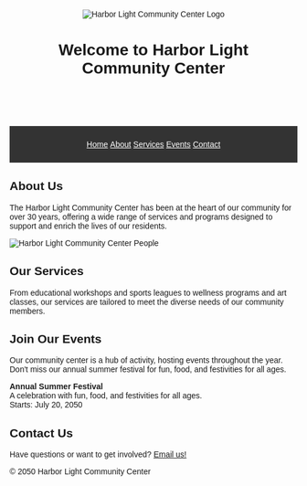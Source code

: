<!DOCTYPE html>
<html lang="en">
  <head>
    <meta charset="UTF-8" />
    <meta name="viewport" content="width=device-width, initial-scale=1.0" />
    <title>Harbor Light Community Center</title>
    <style>
      body {
  font-family: Arial, sans-serif;
    }
  .center-and-space-content {
    text-align: center;
    padding: 10px;
  }
    nav[role="navigation"] {
    background: #333;
    color: #fff;
    text-align: center;
    padding: 10px;
    }
    nav ul {
   list-style: none;
   padding: 0;
    }
   nav ul li {
   display: inline;
   }
   nav ul li a {
    color: #fff;
    ext-decoration: none;
   }
    nav ul li a:hover {
    text-decoration: underline;
    }
    </style>
  </head>
  <body>
    <header>
      <div class="center-and-space-content">
        <img
          src="https://edube.org/uploads/media/default/0001/04/logo.jpg"
          alt="Harbor Light Community Center Logo"
        />
        <h1>Welcome to Harbor Light Community Center</h1>
    </div>
    </header>
    <nav role="navigation">
      <ul>
        <li><a href="#home">Home</a></li>
        <li><a href="#about">About</a></li>
        <li><a href="#services">Services</a></li>
        <li><a href="#events">Events</a></li>
        <li><a href="#contact">Contact</a></li>
      </ul>
    </nav>
    <div class="banner">
      <img
        src="https://edube.org/uploads/media/default/0001/04/decorative-banner.jpg"
        alt=""
        aria-hidden="true"
      />
    </div>
    <main>
      <section id="about">
      <h2>About Us</h2>
     <p>
          The Harbor Light Community Center has been at the heart of our
          community for over 30 years, offering a wide range of services and
          programs designed to support and enrich the lives of our residents.
    </p>
    <img src="https://edube.org/uploads/media/default/0001/04/community-center.jpg"
          alt="Harbor Light Community Center People"/>
      </section>
      <section id="services">
        <h2>Our Services</h2>
        <p>
          From educational workshops and sports leagues to wellness programs and
          art classes, our services are tailored to meet the diverse needs of
          our community members.
        </p>
      </section>
      <section id="events" itemscope itemtype="http://schema.org/Event">
        <h2>Join Our Events</h2>
        <p>
          Our community center is a hub of activity, hosting events throughout
          the year. Don't miss our annual summer festival for fun, food, and
          festivities for all ages.
        </p>
        <p>
          <strong itemprop="name">Annual Summer Festival</strong><br />
          <span itemprop="description"
            >A celebration with fun, food, and festivities for all ages.</span
          ><br />
          Starts:
          <time itemprop="startDate" datetime="2050-07-20">July 20, 2050</time>
        </p>
    </section>
    </main>
    <footer id="contact">
      <h2>Contact Us</h2>
      <p>
        Have questions or want to get involved?
        <a href="mailto:info@harborlight.com">Email us!</a>
      </p>
      <p>© 2050 Harbor Light Community Center</p>
</footer>
</body>
</html>
